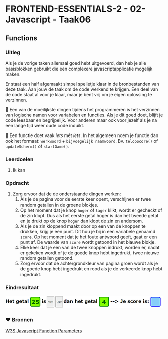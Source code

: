 # FRONTEND-ESSENTIALS-2 - 02-Javascript - Taak06

## Functions

### Uitleg

Als je de vorige taken allemaal goed hebt uitgevoerd, dan heb je alle basisblokken gebruikt die een complexere javascriptapplicatie mogelijk maken.

Er staat een half afgemaakt simpel spelletje klaar in de bronbestanden van deze taak. Aan jouw de taak om de code werkend te krijgen. Een deel van de code staat al voor je klaar, maar je bent vrij om je eigen oplossing te verzinnen.

:rocket: Een van de moeilijkste dingen tijdens het programmeren is het verzinnen van logische namen voor variabelen en functies. Als je dit goed doet, blijft je code leesbaar en begrijpelijk. Voor anderen maar ook voor jezelf als je na een lange tijd weer oude code induikt. 

:rocket: Een functie doet vaak *iets* mét *iets*. In het algemeen noem je functie dan ook het formaat: `werkwoord` + `bijvoegelijk naamwoord`. Bv. `telopScore()` of `updateScherm()` of `startGame()`.

### Leerdoelen

1. Ik kan 

### Opdracht

1. Zorg ervoor dat de de onderstaande dingen werken:
   1. Als je de pagina voor de eerste keer opent, verschijnen er twee random getallen in de groene blokjes.
   2. Op het moment dat je knop `hoger` of `lager` klikt, wordt er gecheckt of de zin klopt. Dus als het eerste getal hoger is dan het tweede getal en je drukt op de knop `hoger` dan klopt de zin en andersom.
   3. Als je de zin kloppend maakt door op een van de knoppen te drukken, krijg je een punt. Dit hou je bij in een variabele genaamd `score`. Op het moment dat je het foute antwoord geeft, gaat er een punt af. De waarde van `score` wordt getoond in het blauwe blokje.
   4. Elke keer dat je een van de twee knoppen indrukt, worden er, nadat er gekeken wordt of je de goede knop hebt ingedrukt, twee nieuwe random getallen getoond.
   5. Zorg ervoor dat de achtergrondkleur van pagina groen wordt als je de goede knop hebt ingedrukt en rood als je de verkeerde knop hebt ingedrukt.

### Eindresultaat

![Hoger Lager eindresultaat](img/taak06-hoger-lager.gif)


### :heart: Bronnen

[W3S Javascript Function Parameters](https://www.w3schools.com/js/js_function_parameters.asp)